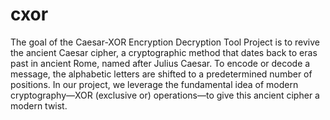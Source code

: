 # cxor
The goal of the Caesar-XOR Encryption Decryption Tool Project is to
revive the ancient Caesar cipher, a cryptographic method that dates back to eras
past in ancient Rome, named after Julius Caesar. To encode or decode a
message, the alphabetic letters are shifted to a predetermined number of
positions. In our project, we leverage the fundamental idea of modern
cryptography—XOR (exclusive or) operations—to give this ancient cipher a modern twist.
